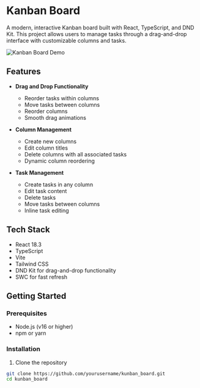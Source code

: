 # Kanban Board

A modern, interactive Kanban board built with React, TypeScript, and DND Kit. This project allows users to manage tasks through a drag-and-drop interface with customizable columns and tasks.

![Kanban Board Demo](./public/demo.gif)

## Features

- **Drag and Drop Functionality**

  - Reorder tasks within columns
  - Move tasks between columns
  - Reorder columns
  - Smooth drag animations

- **Column Management**

  - Create new columns
  - Edit column titles
  - Delete columns with all associated tasks
  - Dynamic column reordering

- **Task Management**
  - Create tasks in any column
  - Edit task content
  - Delete tasks
  - Move tasks between columns
  - Inline task editing

## Tech Stack

- React 18.3
- TypeScript
- Vite
- Tailwind CSS
- DND Kit for drag-and-drop functionality
- SWC for fast refresh

## Getting Started

### Prerequisites

- Node.js (v16 or higher)
- npm or yarn

### Installation

1. Clone the repository

```bash
git clone https://github.com/yourusername/kunban_board.git
cd kunban_board
```
